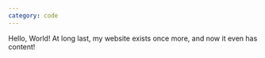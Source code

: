 ```yaml
---
category: code
---
```


Hello, World! At long last, my website exists once more, and now it even has content!